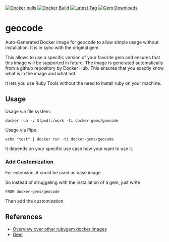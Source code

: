 [![Docker pulls](https://img.shields.io/docker/pulls/rubygem/geocode.svg)](https://hub.docker.com/r/rubygem/geocode/)
[![Docker Build](https://img.shields.io/docker/automated/rubygem/geocode.svg)](https://hub.docker.com/r/rubygem/geocode/)
[![Latest Tag](https://img.shields.io/github/tag/docker-rubygem/geocode.svg)](https://hub.docker.com/r/rubygem/geocode/)
[![Gem Downloads](https://img.shields.io/gem/dt/geocode.svg)](https://rubygems.org/gems/geocode/)
# geocode

Auto-Generated Docker image for geocode to allow simple usage without installation.
It is in sync with the original gem.

This allows to use a specific version of your favorite gem and ensures that this image will be supported in future.
The image is generated automatically from a github repository by Docker Hub.
This ensures that you exactly know what is in the image and what not.

It lets you use Ruby Tools without the need to install ruby on your machine.

## Usage

Usage via file system:

`docker run -v $(pwd):/work -ti docker-gems/geocode`

Usage via Pipe:

`echo "test" | docker run -ti docker-gems/geocode`

It depends on your specific use case how your want to use it.

### Add Customization

For extension, it could be used as base image.

So instead of struggeling with the installation of a gem, just write

`FROM docker-gems/geocode`

Then add the customization.

## References

 - [Overview over other rubygem docker images](https://github.com/thinkbot/docker-rubygem)
 - [Gem](https://rubygems.org/gems/geocode/)
